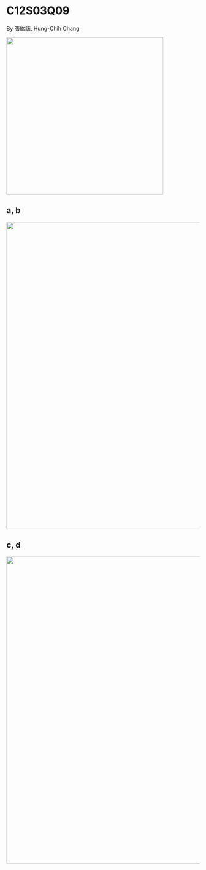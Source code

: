 # C12S03Q09
By 張紘誌, Hung-Chih Chang  

<img width="409" src="https://github.com/user-attachments/assets/1afaf6f2-ff11-440c-82d5-659d87703d65"/>  

## a, b
<img width="800" src="https://github.com/user-attachments/assets/9f205780-1656-4c61-8fdb-53a46eba66bd"/>  

## c, d
<img width="800" src="https://github.com/user-attachments/assets/6a4382f7-27b9-4b93-afaa-6f7c089951c3"/>  
